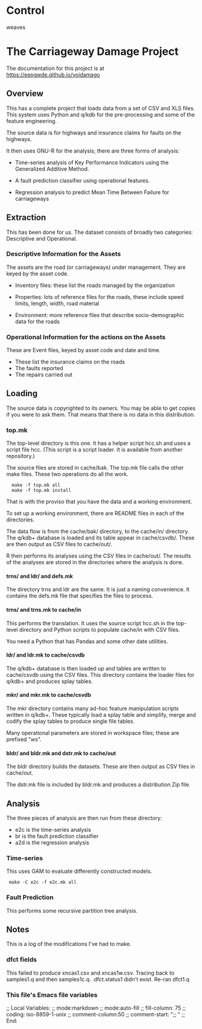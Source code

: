 # Control

weaves

# The Carriageway Damage Project

The documentation for this project is at https://eepgwde.github.io/vojdamago

## Overview

This has a complete project that loads data from a set of CSV and XLS
files. This system uses Python and q/kdb for the pre-processing and some of
the feature engineering.

The source data is for highways and insurance claims for faults on the highways.

It then uses GNU-R for the analysis; there are three forms of analysis:

 - Time-series analysis of Key Performance Indicators using the Generalized
   Additive Method.

 - A fault prediction classifier using operational features.

 - Regression analysis to predict Mean Time Between Failure for carriageways

## Extraction

This has been done for us. The dataset consists of broadly two categories:
Descriptive and Operational.

### Descriptive Information for the Assets

The assets are the road (or carriageways) under management. They are keyed
by the asset code.

 - Inventory files: these list the roads managed by the organization
 
 - Properties: lots of reference files for the roads, these include speed
   limits, length, width, road material
 
 - Environment: more reference files that describe socio-demographic data
   for the roads

### Operational Information for the actions on the Assets

These are Event files, keyed by asset code and date and time.

  - These list the insurance claims on the roads
  - The faults reported
  - The repairs carried out

## Loading

The source data is copyrighted to its owners. You may be able to get copies
if you were to ask them. That means that there is no data in this distribution.

### top.mk

The top-level directory is this one. It has a helper script hcc.sh and uses
a script file hcc. (This script is a script loader. It is available from
another repository.)

The source files are stored in cache/bak. The top.mk file calls the other
make files. These two operations do all the work.

```
  make -f top.mk all
  make -f top.mk install
```

That is with the proviso that you have the data and a working environment.

To set up a working environment, there are README files in each of the
directories.

The data flow is from the cache/bak/ directory, to the cache/in/ directory.
The q/kdb+ database is loaded and its table appear in cache/csvdb/. These
are then output as CSV files to cache/out/.

R then performs its analyses using the CSV files in cache/out/. The results
of the analyses are stored in the directories where the analysis is done.

#### trns/ and ldr/ and defs.mk

The directory trns and ldr are the same. It is just a naming convenience.
It contains the defs.mk file that specifies the files to process.

#### trns/ and trns.mk to cache/in

This performs the translation. It uses the source script hcc.sh in the
top-level directory and Python scripts to populate cache/in with CSV files.

You need a Python that has Pandas and some other date utilities.

#### ldr/ and ldr.mk to cache/csvdb

The q/kdb+ database is then loaded up and tables are written to cache/csvdb
using the CSV files. This directory contains the loader files for q/kdb+
and produces splay tables.

#### mkr/ and mkr.mk to cache/csvdb

The mkr directory contains many ad-hoc feature manipulation scripts written
in q/kdb+. These typically load a splay table and simplify, merge and
codify the splay tables to produce single file tables.

Many operational parameters are stored in workspace files; these are
prefixed "ws".

#### bldr/ and bldr.mk and dstr.mk to cache/out

The bldr directory builds the datasets. These are then output as CSV files
in cache/out.

The dstr.mk file is included by bldr.mk and produces a distribution Zip file.

## Analysis

The three pieces of analysis are then run from these directory:

 - e2c is the time-series analysis 
 - br is the fault prediction classifier
 - a2d is the regression analysis 

### Time-series

This uses GAM to evaluate differently constructed models.

```
 make -C e2c -f e2c.mk all
```

### Fault Prediction

This performs some recursive partition tree analysis.

## Notes

This is a log of the modifications I've had to make.

### dfct fields

This failed to produce xncas1.csv and xncas1w.csv. Tracing back to
samples1.q and then samples1c.q. .dfct.status1 didn't exist. Re-ran dfct1.q


### This file's Emacs file variables

;; Local Variables:
;; mode:markdown
;; mode:auto-fill
;; fill-column: 75
;; coding: iso-8859-1-unix
;; comment-column:50
;; comment-start: ";; " 
;; End:
